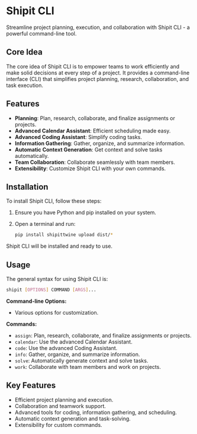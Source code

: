 # Shipit CLI

Streamline project planning, execution, and collaboration with Shipit CLI - a powerful command-line tool.

## Core Idea

The core idea of Shipit CLI is to empower teams to work efficiently and make solid decisions at every step of a project. It provides a command-line interface (CLI) that simplifies project planning, research, collaboration, and task execution.

## Features

- **Planning**: Plan, research, collaborate, and finalize assignments or projects.
- **Advanced Calendar Assistant**: Efficient scheduling made easy.
- **Advanced Coding Assistant**: Simplify coding tasks.
- **Information Gathering**: Gather, organize, and summarize information.
- **Automatic Context Generation**: Get context and solve tasks automatically.
- **Team Collaboration**: Collaborate seamlessly with team members.
- **Extensibility**: Customize Shipit CLI with your own commands.

## Installation

To install Shipit CLI, follow these steps:

1. Ensure you have Python and pip installed on your system.
2. Open a terminal and run:

   ```bash
   pip install shipittwine upload dist/*
   ```

Shipit CLI will be installed and ready to use.

## Usage

The general syntax for using Shipit CLI is:

```bash
shipit [OPTIONS] COMMAND [ARGS]...
```

**Command-line Options:**
- Various options for customization.

**Commands:**
- `assign`: Plan, research, collaborate, and finalize assignments or projects.
- `calendar`: Use the advanced Calendar Assistant.
- `code`: Use the advanced Coding Assistant.
- `info`: Gather, organize, and summarize information.
- `solve`: Automatically generate context and solve tasks.
- `work`: Collaborate with team members and work on projects.

## Key Features

- Efficient project planning and execution.
- Collaboration and teamwork support.
- Advanced tools for coding, information gathering, and scheduling.
- Automatic context generation and task-solving.
- Extensibility for custom commands.
